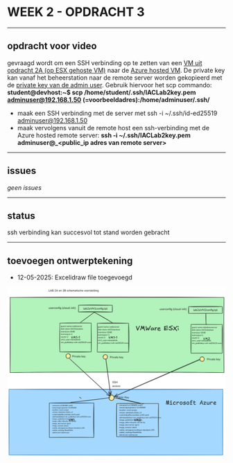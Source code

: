 # WEEK 2 - OPDRACHT 3
----
## opdracht voor video
gevraagd wordt om een SSH verbinding op te zetten van een <ins>VM uit opdracht 2A (op ESX gehoste VM)</ins> naar de <ins>Azure hosted VM</ins>.
De private key kan vanaf het beheerstation naar de remote server worden gekopieerd met de <ins>private key van de admin user</ins>. Gebruik hiervoor het scp commando:
**student@devhost:~$ scp /home/student/.ssh/IACLab2key.pem adminuser@192.168.1.50 (=voorbeeldadres):/home/adminuser/.ssh/**
* maak een SSH verbinding met de server met ssh -i ~/.ssh/id-ed25519 adminuser@192.168.1.50
* maak vervolgens vanuit de remote host een ssh-verbinding met de Azure hosted remote server:
**ssh -i ~/.ssh/IACLab2key.pem adminuser@_<public_ip adres van remote server>**
  
----

## issues

 *geen issues* 

----
## status

ssh verbinding kan succesvol tot stand worden gebracht

---

## toevoegen ontwerptekening
* 12-05-2025: Excelidraw file toegevoegd

![Ontwerp](lab2-VMs.png)
